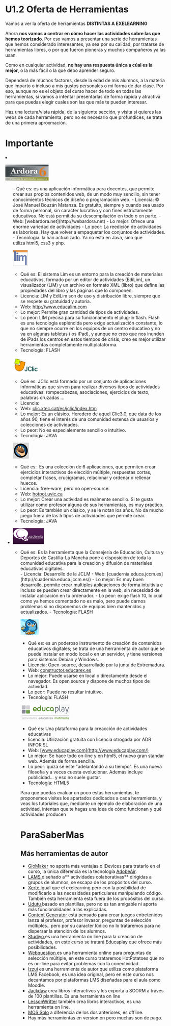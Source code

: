
# U1.2 Oferta de Herramientas

Vamos a ver la oferta de herramientas **DISTINTAS A EXELEARNING**

Ahora **nos vamos a centrar en cómo hacer las actividades sobre las que hemos teorizado**. Por eso vamos a presentar una serie de herramientas que hemos considerado interesantes, ya sea por su calidad, por tratarse de herramientas libres, o por que fueron pioneras y muchos compañeros ya las usan.

Como en cualquier actividad, **no hay una respuesta única a cúal es la mejor**, o la más fácil o la que debo aprender seguro.

Dependerá de muchos factores, desde la edad de mis alumnos, a la materia que imparto o incluso a mis gustos personales o mi forma de dar clase. Por eso, aunque no es el objeto del curso hacer de todo en todas las herramientas, si vamos a intentar presentarlas de forma rápida y atractiva para que puedas elegir cuales son las que más te pueden interesar.

Haz una lectura/vista rápida, de la siguiente sección, y visita si quieres las webs de cada herramienta, pero no es necesario que profundices, se trata de una primera aproxmación.

# Importante

<li>

![](img/ardora50.jpg)
<ul>
- Qué es: es una aplicación informática para docentes, que permite crear sus propios contenidos web, de un modo muy sencillo, sin tener conocimientos técnicos de diseño o programación web.
- Licencia: © José Manuel Bouzán Matanza. Es gratuito, siempre y cuando sea usado de forma personal, sin caracter lucrativo y con fines estrictamente educativos. No está permitida su descompilación en todo o en parte.
- Web: [webardora.net](http://webardora.net)
- Lo mejor: Ofrece una enorme variedad de actividades
- Lo peor: La reedición de actividades es laboriosa. Hay que volver a empaquetar los conjuntos de actividades.
- Tecnología: la han actualizado. Ya no está en Java, sino que utiliza html5, css3 y php.


![](img/lim50.jpg)

- Qué es: El sistema Lim es un entorno para la creación de materiales educativos, formado por un editor de actividades (EdiLim), un visualizador (LIM) y un archivo en formato XML (libro) que define las propiedades del libro y las páginas que lo componen.
- Licencia: LIM y EdiLim son de uso y distribución libre, siempre que se respete su gratuidad y autoría.
- Web: http://www.educalim.com
- Lo mejor: Permite gran cantidad de tipos de actividades.
- Lo peor: LIM precisa para su funcionamento el plug-in flash. Flash es una tecnología espléndida pero exige actualización constante, lo que no siempre ocurre en los equipos de un centro educativo y no va en algunas tabletas (los iPad), y aunque no creo que nos inunden de iPads los centros en estos tiempos de crisis, creo es mejor utilizar herramientas completamente multiplataforma.
- Tecnología: FLASH


![](img/jclic50.jpg)

- Qué es: JClic está formado por un conjunto de aplicaciones informáticas que sirven para realizar diversos tipos de actividades educativas: rompecabezas, asociaciones, ejercicios de texto, palabras cruzadas ...
- Licencia:
- Web: [clic.xtec.cat/es/jclic/index.htm](http://clic.xtec.cat/es/jclic/index.htm)
- Lo mejor: Es un clásico. Heredero de aquel Clic3.0, que data de los años 90, tiene el interés de una comunidad extensa de usuarios y colecciones de actividades.
- Lo peor: No es especialemente sencillo o intuitivo.
- Tecnología: JAVA


![](img/hot50.jpg)

- Qué es:  Es una colección de 6 aplicaciones, que permiten crear ejercicios interactivos de elección múltiple, respuestas cortas, completar frases, crucigramas, relacionar y ordenar o rellenar huecos.
- Licencia: free-ware, pero no open-source.
- Web: [hotpot.uvic.ca](http://hotpot.uvic.ca)
- Lo mejor: Crear una actividad es realmente sencillo. Si te gusta utilizar como profesor alguna de sus herramientas, es muy práctico.
- Lo peor: Es también un clásico, y se le notan los años. No da mucho juego fuera de las 5 tipos de actividades que permite crear.
- Tecnología: JAVA

<li>

![](img/Cuadernia50.jpg)
<ul>
<li>
Qué es: Es la herramienta que la Consejería de Educación, Cultura y Deportes de Castilla-La Mancha pone a disposición de toda la comunidad educativa para la creación y difusión de materiales educativos digitales.
</li>
- Licencia: Desarrollo de la JCLM
- Web: [cuadernia.educa.jccm.es](http://cuadernia.educa.jccm.es/)
- Lo mejor: Es muy buen desarrollo, permite crear multiples aplicaciones de forma intuitivia e incluso se pueden crear directamente en la web, sin necesidad de instalar aplicación en tu ordenador.
- Lo peor: exige flash 10, lo cual como ya hemos comentado no es malo, pero puede darnos problemas si no disponemos de equipos bien mantenidos y actualizados.
- Tecnología: FLASH


![](img/constructor50.jpg)

- Qué es: es un poderoso instrumento de creación de contenidos educativos digitales; se trata de una herramienta de autor que se puede instalar en modo local o en un servidor, y tiene versiones para sistemas Debian y Windows.
- Licencia: Open-source, desarrollado por la junta de Extremadura.
- Web: [constructor.educarex.es](http://constructor.educarex.es)
- Lo mejor: Puede usarse en local o directamente desde el navegador. Es open source y dispone de muchos tipos de actividad.
- Lo peor: Puede no resultar intuitivo.
- Tecnología: FLASH


![](img/educaplay50.jpg)

- Qué es: Una plataforma para la creacción de actividades educativas
- licencia: Utilización gratuita con licencia otrogada por ADR INFOR SL
- Web: [www.educaplay.com](http://www.educaplay.com/)
- Lo mejor: Se hace todo on-line y en html5, el nuevo gran standar web. Además de forma sencilla.
- Lo peor: quizá se este "adelantando a su tiempo". Es una nueva filosofía y a veces cuesta evolucionar. Además incluye publicidad... y eso no suele gustar.
- Tecnología: HTML5

Para que puedas evaluar un poco estas herramientas, te proponemos visites los apartados dedicados a cada herramienta, y veas los tutoriales que, mediante un ejemplo de elaboración de una actividad, intentan que te hagas una idea de cómo funcionan y qué actividades producen

# ParaSaberMas

## Más herramientas de autor

- [GloMaker](http://www.glomaker.org/downloads.html) no aporta más ventajas o iDevices para tratarlo en el curso, la única diferencia es la tecnología [AdobeAir](http://labs.adobe.com/downloads/air.html).
- [LAMS ](http://www.lamsfoundation.org/)diseñado a** actividades colaborativas** dirigidas a grupos de alumnos, se escapa de los propósitos del curso.
- [Xerte ](http://www.nottingham.ac.uk/xerte/)igual que el exelearning pero con la posibilidad de modificarlo a las necesidades particulares manipulando código. También esta herramienta esta fuera de los propósitos del curso.
- [Udutu ](http://www.udutu.com/)basado en plantillas, pero no es tan amigable ni aporta más funcionalidades a las explicadas.
- [Content Generator](http://contentgenerator.net/) está pensado para crear juegos entretenidos lanza al profesor, profesor invasor, preguntas de selección múltiples.. pero por su caracter lúdico no lo trataremos para no dispersar la atención de los alumnos.
- [Studiyo ](http://www.mystudiyo.com/)es una herramienta on line para la creación de actividades, en este curso se tratará Educaplay que ofrece más posibilidades.
- [Webquestion ](http://www.aula21.net/webquestions/)es una herramienta online para preguntas de selección múltiple, en este curso trataremos HotPotatoes que no es on-line para evitar problemas con la conectividad.
- [Izzui](http://www.izzui.com/) es una herramienta de autor que utiliza como plataforma LMS Facebook, es una idea original, pero en este curso nos decantamos por plataformas LMS diseñadas para el aula como Moodle.
- [Jackdaw](http://www.openelms.org/whatdoweoffer/contentmanagementsystem.htm) crea libros interactivos y los exporta a SCORM a través de 100 plantillas. Es una herramienta on line
- [LessonWritter](http://www.lessonwriter.com/) también crea libros interactivos, es una herramienta on line.
- [MOS Solo](http://www.mindonsite.com/en/produits/mos-solo/) a diferencia de los dos anteriores, es offline.
- Hay más herramientas en version on pero muchas son de pago.

